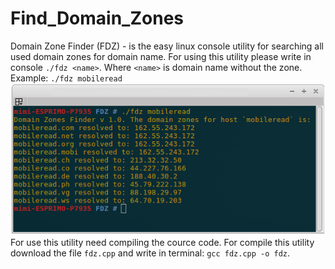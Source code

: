 # Find_Domain_Zones
Domain Zone Finder (FDZ) - is the easy linux console utility for searching all used domain zones for domain name. 
For using this utility please write in console `./fdz <name>`. 
Where `<name>` is domain name without the zone.  
Example: `./fdz mobileread`
 ![CH341A programmer device](https://github.com/bigbigmdm/Find_Domain_Zones/raw/main/fdz_example.png) 
For use this utility need compiling the cource code. For compile this utility download the file `fdz.cpp` and write in terminal: `gcc fdz.cpp -o fdz`. 
